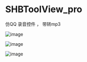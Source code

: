# SHBToolView_pro
仿QQ 录音控件 ， 带转mp3

![image](https://github.com/jiutianhuanpei/SHBToolView_pro/raw/master/images/1.png)

![image](https://github.com/SHBToolView_pro/2.png)

![image](https://github.com/SHBToolView_pro/3.png)
